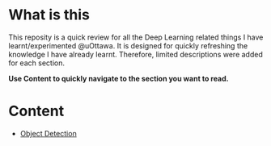 # What is this

This reposity is a quick review for all the Deep Learning related things I have learnt/experimented @uOttawa. It is designed for quickly refreshing the knowledge I have already learnt. Therefore, limited descriptions were added for each section.

**Use Content to quickly navigate to the section you want to read.**

# Content

- [Object Detection](ObjectDetection/README.md)
